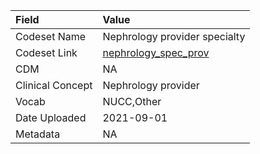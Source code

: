 |Field            |Value                         |
|:----------------|:-----------------------------|
|Codeset Name     |Nephrology provider specialty |
|Codeset Link     |[nephrology_spec_prov](https://github.com/PEDSnet/Variable-Dictionary/blob/main/visits/nephrology_spec_prov.csv)|
|CDM              |NA                            |
|Clinical Concept |Nephrology provider           |
|Vocab            |NUCC,Other                    |
|Date Uploaded    |2021-09-01                    |
|Metadata         |NA                            |
